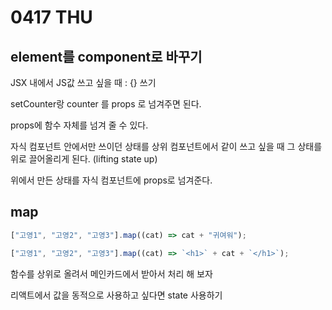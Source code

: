 # 0417 THU

## element를 component로 바꾸기

JSX 내에서 JS값 쓰고 싶을 때 : {} 쓰기

setCounter랑 counter 를 props 로 넘겨주면 된다.

props에 함수 자체를 넘겨 줄 수 있다.

자식 컴포넌트 안에서만 쓰이던 상태를 상위 컴포넌트에서 같이 쓰고 싶을 때 그 상태를 위로 끌어올리게 된다. (lifting state up)

위에서 만든 상태를 자식 컴포넌트에 props로 넘겨준다.

## map

```javascript
["고영1", "고영2", "고영3"].map((cat) => cat + "귀여워");
```

```javascript
["고영1", "고영2", "고영3"].map((cat) => `<h1>` + cat + `</h1>`);
```

함수를 상위로 올려서 메인카드에서 받아서 처리 해 보자

리액트에서 값을 동적으로 사용하고 싶다면 state 사용하기
